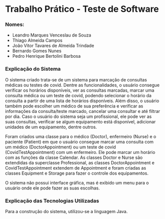 # Trabalho Prático - Teste de Software

### Nomes:

- Leandro Marques Venceslau de Souza
- Thiago Almeida Campos
- João Vitor Tavares de Almeida Trindade
- Bernardo Gomes Nunes
- Pedro Henrique Bertolini Barbosa

### Explicação do Sistema

O sistema criado trata-se de um sistema para marcação de consultas médicas ou testes de covid. Dentre as funcionalidades, o usuário consegue verificar os horários disponíveis, ver as consultas marcadas, marcar uma consulta médica ou um teste de covid, podendo selecionar o horário da consulta a partir de uma lista de horários disponíveis. Além disso, o usuário também pode escolher um médico de sua preferência e verificar as informações da consulta/teste marcado, cancelar uma consultar e até filtrar por dia. Caso o usuário do sistema seja um profissional, ele pode ver as suas consultas, verificar se algum equipamento está disponível, adicionar unidades de um equipamento, dentre outros.

Foram criados uma classe para o médico (Doctor), enfermeiro (Nurse) e o paciente (Patient) em que o usuário consegue marcar uma consulta com um médico (DoctorAppointment) ou um teste de covid (CovidTestAppointment) com um enfermeiro. Ele pode marcar um horário com as funções da classe Calendar. As classes Doctor e Nurse são extendidas da superclasse Professional, as classes DoctorAppointment e CovidTestAppointment extendem de Appointment e foram criadas as classes Equipment e Storage para fazer o controle dos equipamentos.

O sistema não possui interface gráfica, mas é exibido um menu para o usuário onde ele pode fazer as suas escolhas. 

### Explicação das Tecnologias Utilizadas

Para a construção do sistema, utilizou-se a linguagem Java.